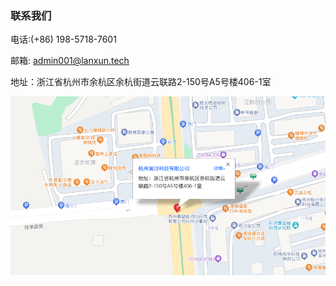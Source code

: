 ### 联系我们
电话:(+86) 198-5718-7601

邮箱: [admin001@lanxun.tech](mailto:admin001@lanxun.tech)

地址：浙江省杭州市余杭区余杭街道云联路2-150号A5号楼406-1室

![alt text](/static/assets/img/address.png)